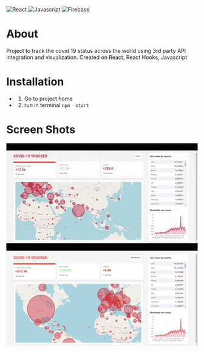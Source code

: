 ![React](https://img.shields.io/badge/-React-black?logo=react)
![Javascript](https://img.shields.io/badge/-Javascript-black?logo=javascript)
![Firebase](https://img.shields.io/badge/-Firebase-black?logo=firebase)

# About
Project to track the covid 19 status across the world using 3rd party API integration and visualization. Created on React, React Hooks, Javascript

# Installation
- 1. Go to project home
- 2. run in terminal `npm  start`

# Screen Shots
![COVIDGIF](https://github.com/pawan9124/covid-19-tracker/blob/master/Tab-1609271020566%20(1).gif)
![SCREENSHOT](https://github.com/pawan9124/covid-19-tracker/blob/master/b7f3733d-ed52-472c-978a-0224835a478a.png)
